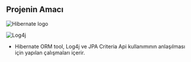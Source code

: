 ## Projenin Amacı

![Hibernate logo](http://static.jboss.org/hibernate/images/hibernate_logo_whitebkg_200px.png)

![Log4j](http://logging.apache.org/log4j/2.x/images/logo.png)

- Hibernate ORM tool, Log4j ve JPA Criteria Api kullanımının anlaşılması için yapılan çalışmaları içerir.

